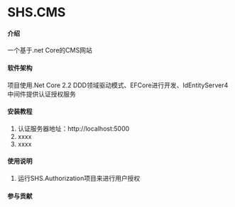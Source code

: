 # SHS.CMS

#### 介绍
一个基于.net Core的CMS网站

#### 软件架构
项目使用.Net Core 2.2 DDD领域驱动模式、EFCore进行开发、IdEntityServer4中间件提供认证授权服务


#### 安装教程

1. 认证服务器地址：http://localhost:5000
2. xxxx
3. xxxx

#### 使用说明

1. 运行SHS.Authorization项目来进行用户授权

#### 参与贡献
